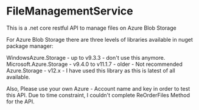 # FileManagementService
This is a .net core restful API to manage files on Azure Blob Storage

For Azure Blob Storage there are three levels of libraries available in nuget package manager:

WindowsAzure.Storage - up to v9.3.3 - don't use this anymore.
Microsoft.Azure.Storage - v9.4.0 to v11.1.7 - older - Not recommended 
Azure.Storage - v12.x - I have used this library as this is latest of all available.

Also, Please use your own Azure - Account name and key in order to test this API.
Due to time constraint, I couldn't complete ReOrderFiles Method for the API.  
